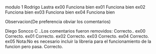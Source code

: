 modulo  1
Rodrigo Lastra
ex00 Funciona bien
ex01 Funciona bien
ex02 Funciona bien
ex03 Funciona bien
ex04 Funciona bien

Observacion(De preferencia obviar los comentarios)

Diego Soncco C
..Los comentarios fueron removidos: Correcto..
ex00 Correcto.
ex01 Correcto.
ex02 Correcto.
ex03 Correcto.
ex04 Correcto.
ex05 
Nota:No es necesario incluir la libreria para el funcionamiento de la funcion pero pasa.  Correcto.
